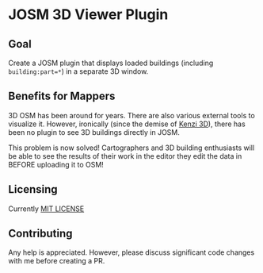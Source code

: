 # JOSM 3D Viewer Plugin

## Goal

Create a JOSM plugin that displays loaded buildings (including `building:part=*`) in a separate 3D window.

## Benefits for Mappers

3D OSM has been around for years. There are also various external tools to visualize it. However, ironically (since the demise of [Kenzi 3D](https://github.com/kendzi/kendzi3d)), there has been no plugin to see 3D buildings directly in JOSM.

This problem is now solved! Cartographers and 3D building enthusiasts will be able to see the results of their work in the editor they edit the data in BEFORE uploading it to OSM!


## Licensing

Currently [MIT LICENSE](LICENSE)

## Contributing

Any help is appreciated. However, please discuss significant code changes with me before creating a PR.